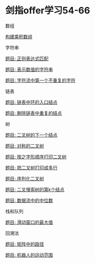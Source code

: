 剑指offer学习54-66
====
数组

[构建乘积数组](https://github.com/Cyhui/algorithm/blob/master/src/%E5%89%91%E6%8C%87offer/ch/Test52.java)

字符串

[题目: 正则表达式匹配](https://github.com/Cyhui/algorithm/blob/master/src/%E5%89%91%E6%8C%87offer/ch/Test52.java)

[题目: 表示数值的字符串](https://github.com/Cyhui/algorithm/blob/master/src/%E5%89%91%E6%8C%87offer/ch/Test53.java)

[题目: 字符流中第一个不重复的字符](https://github.com/Cyhui/algorithm/blob/master/src/%E5%89%91%E6%8C%87offer/ch/Test54.java)

链表

[题目: 链表中环的入口结点](https://github.com/Cyhui/algorithm/blob/master/src/%E5%89%91%E6%8C%87offer/ch/Test55.java)

[题目: 删除链表中重复的结点](https://github.com/Cyhui/algorithm/blob/master/src/%E5%89%91%E6%8C%87offer/ch/Test56.java)

树

[题目: 二叉树的下一个结点](https://github.com/Cyhui/algorithm/blob/master/src/%E5%89%91%E6%8C%87offer/ch/Test57.java)

[题目: 对称的二叉树](https://github.com/Cyhui/algorithm/blob/master/src/%E5%89%91%E6%8C%87offer/ch/Test58.java)

[题目: 按之字形顺序打印二叉树](https://github.com/Cyhui/algorithm/blob/master/src/%E5%89%91%E6%8C%87offer/ch/Test59.java)

[题目: 把二叉树打印成多行](https://github.com/Cyhui/algorithm/blob/master/src/%E5%89%91%E6%8C%87offer/ch/Test60.java)

[题目: 序列化二叉树](https://github.com/Cyhui/algorithm/blob/master/src/%E5%89%91%E6%8C%87offer/ch/Test61.java)

[题目: 二叉搜索树的第k个结点](https://github.com/Cyhui/algorithm/blob/master/src/%E5%89%91%E6%8C%87offer/ch/Test62.java)

[题目: 数据流中的中位数](https://github.com/Cyhui/algorithm/blob/master/src/%E5%89%91%E6%8C%87offer/ch/Test63.java)

栈和队列

[题目: 滑动窗口的最大值](https://github.com/Cyhui/algorithm/blob/master/src/%E5%89%91%E6%8C%87offer/ch/Test64.java)

回溯法

[题目: 矩阵中的路径](https://github.com/Cyhui/algorithm/blob/master/src/%E5%89%91%E6%8C%87offer/ch/Test65.java)

[题目: 机器人的运动范围](https://github.com/Cyhui/algorithm/blob/master/src/%E5%89%91%E6%8C%87offer/ch/Test66.java)
